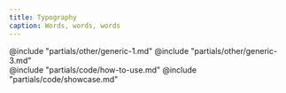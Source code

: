 ```yaml
---
title: Typography
caption: Words, words, words
---
```


<section data-tab="Other">
  @include "partials/other/generic-1.md"
  @include "partials/other/generic-3.md"
</section>

<section data-tab="Code">
  @include "partials/code/how-to-use.md"
  @include "partials/code/showcase.md"
</section>

